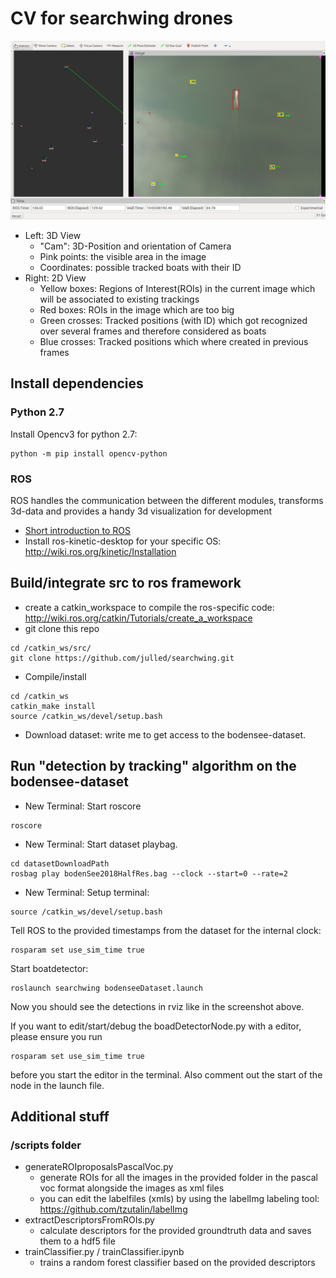 # CV for searchwing drones
![alt text](https://raw.githubusercontent.com/julled/searchwing/master/screenshot.jpg)
* Left: 3D View 
    * "Cam": 3D-Position and orientation of Camera
    * Pink points: the visible area in the image
    * Coordinates: possible tracked boats with their ID
* Right: 2D View 
    * Yellow boxes: Regions of Interest(ROIs) in the current image which will be associated to existing trackings
    * Red boxes: ROIs in the image which are too big
    * Green crosses: Tracked positions (with ID) which got recognized over several frames and therefore considered as boats 
    * Blue crosses: Tracked positions which where created in previous frames
## Install dependencies
### Python 2.7  
Install Opencv3 for python 2.7:
```
python -m pip install opencv-python
```
### ROS
ROS handles the communication between the different modules, transforms 3d-data and provides a handy 3d visualization for development
* [Short introduction to ROS](https://courses.cs.washington.edu/courses/cse466/11au/calendar/ros_cc_1_intro-jrsedit.pdf)
* Install ros-kinetic-desktop for your specific OS: http://wiki.ros.org/kinetic/Installation

## Build/integrate src to ros framework
* create a catkin_workspace to compile the ros-specific code: http://wiki.ros.org/catkin/Tutorials/create_a_workspace
* git clone this repo  
```
cd /catkin_ws/src/
git clone https://github.com/julled/searchwing.git
```
* Compile/install  
``` 
cd /catkin_ws  
catkin_make install
source /catkin_ws/devel/setup.bash
```
* Download dataset:
write me to get access to the bodensee-dataset.

## Run "detection by tracking" algorithm on the bodensee-dataset
* New Terminal: Start roscore
```
roscore
```

* New Terminal: Start dataset playbag.
```
cd datasetDownloadPath
rosbag play bodenSee2018HalfRes.bag --clock --start=0 --rate=2
```

* New Terminal: 
Setup terminal:
```
source /catkin_ws/devel/setup.bash
```
Tell ROS to the provided timestamps from the dataset for the internal clock:
```
rosparam set use_sim_time true
```
Start boatdetector:
```
roslaunch searchwing bodenseeDataset.launch
```
Now you should see the detections in rviz like in the screenshot above.


If you want to edit/start/debug the boadDetectorNode.py with a editor, please ensure you run
```
rosparam set use_sim_time true
```
before you start the editor in the terminal. Also comment out the start of the node in the launch file.

     
## Additional stuff
### /scripts folder
* generateROIproposalsPascalVoc.py
    * generate ROIs for all the images in the provided folder in the pascal voc format alongside the images as xml files
    * you can edit the labelfiles (xmls) by using the labelImg labeling tool: https://github.com/tzutalin/labelImg
* extractDescriptorsFromROIs.py
    * calculate descriptors for the provided groundtruth data and saves them to a hdf5 file 
* trainClassifier.py / trainClassifier.ipynb
    * trains a random forest classifier based on the provided descriptors
        
        
    



